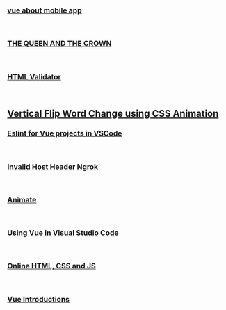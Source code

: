 ### [vue about mobile app](https://soshace.com/building-mobile-apps-with-vue3-and-ionic/)
<br>

### [THE QUEEN AND THE CROWN](https://www.thequeenandthecrown.com)
<br>

### [HTML Validator](https://jsonformatter.org/html-validator)
<br>

## [Vertical Flip Word Change using CSS Animation](https://codepen.io/kaceyatstandcreative/pen/PowbpKm)

### [Eslint for Vue projects in VSCode](https://dev.to/alandecastros/eslint-for-vue-projects-in-vscode-45kp)
<br>

### [Invalid Host Header Ngrok](https://stackoverflow.com/questions/45425721/invalid-host-header-when-ngrok-tries-to-connect-to-react-dev-server)
<br>

### [Animate](http://vivify.mkcreative.cz)
<br>

### [Using Vue in Visual Studio Code](https://code.visualstudio.com/docs/nodejs/vuejs-tutorial)
<br>

### [Online HTML, CSS and JS](https://jsfiddle.net/chrisvfritz/50wL7mdz/)
<br>

### [Vue Introductions](https://ithelp.ithome.com.tw/users/20121057/ironman/2812?page=1)
